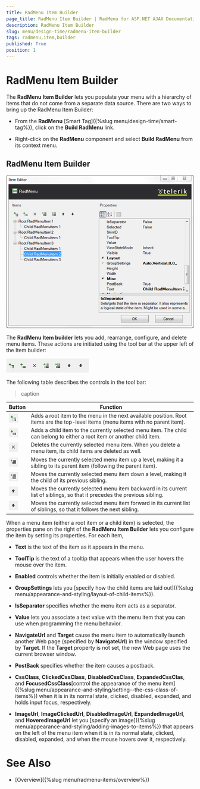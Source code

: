 ```yaml
---
title: RadMenu Item Builder
page_title: RadMenu Item Builder | RadMenu for ASP.NET AJAX Documentation
description: RadMenu Item Builder
slug: menu/design-time/radmenu-item-builder
tags: radmenu,item,builder
published: True
position: 1
---
```


# RadMenu Item Builder

The **RadMenu Item Builder** lets you populate your menu with a hierarchy of items that do not come from a separate data source. There are two ways to bring up the RadMenu Item Builder:

* From the **RadMenu** [Smart Tag]({%slug menu/design-time/smart-tag%}), click on the **Build RadMenu** link.

* Right-click on the **RadMenu** component and select **Build RadMenu** from its context menu.

## RadMenu Item Builder

![Sample RadMenu](images/menu_samplemenu.png)

The **RadMenu Item builder** lets you add, rearrange, configure, and delete menu items. These actions are initiated using the tool bar at the upper left of the Item builder:

![RadMenu Item Builder toolbar](images/menu_itembuildertoolbar.png)

The following table describes the controls in the tool bar:


>caption  

| Button | Function |
| ------ | ------ |
|![RadMenu Add Root Item](images/menu_addrootitem.png)|Adds a root item to the menu in the next available position. Root items are the top-level items (menu items with no parent item).|
|![RadMenu Add Child Item](images/menu_addchilditem.png)|Adds a child item to the currently selected menu item. The child can belong to either a root item or another child item.|
|![RadMenu Delete Item](images/menu_deleteitem.png)|Deletes the currently selected menu item. When you delete a menu item, its child items are deleted as well.|
|![RadMenu Item Builder](images/menu_makesiblingtoparent.png)|Moves the currently selected menu item up a level, making it a sibling to its parent item (following the parent item).|
|![RadMenu Item Builder](images/menu_makechildofprecedingsibling.png)|Moves the currently selected menu item down a level, making it the child of its previous sibling.|
|![RadMenu Item Builder](images/menu_movebeforesibling.png)|Moves the currently selected menu item backward in its current list of siblings, so that it precedes the previous sibling.|
|![RadMenu Item Builder](images/menu_moveaftersibling.png)|Moves the currently selected menu item forward in its current list of siblings, so that it follows the next sibling.|

When a menu item (either a root item or a child item) is selected, the properties pane on the right of the **RadMenu Item Builder** lets you configure the item by setting its properties. For each item,

* **Text** is the text of the item as it appears in the menu.

* **ToolTip** is the text of a tooltip that appears when the user hovers the mouse over the item.

* **Enabled** controls whether the item is initially enabled or disabled.

* **GroupSettings** lets you [specify how the child items are laid out]({%slug menu/appearance-and-styling/layout-of-child-items%}).

* **IsSeparator** specifies whether the menu item acts as a separator.

* **Value** lets you associate a text value with the menu item that you can use when programming the menu behavior.

* **NavigateUrl** and **Target** cause the menu item to automatically launch another Web page (specified by **NavigateUrl**) in the window specified by **Target**. If the **Target** property is not set, the new Web page uses the current browser window.

* **PostBack** specifies whether the item causes a postback.

* **CssClass**, **ClickedCssClass**, **DisabledCssClass**, **ExpandedCssClas**, and **FocusedCssClass**[control the appearance of the menu item]({%slug menu/appearance-and-styling/setting--the-css-class-of-items%}) when it is in its normal state, clicked, disabled, expanded, and holds input focus, respectively.

* **ImageUrl**, **ImageClickedUrl**, **DisabledImageUrl**, **ExpandedImageUrl**, and **HoveredImageUrl** let you [specify an image]({%slug menu/appearance-and-styling/adding-images-to-items%}) that appears on the left of the menu item when it is in its normal state, clicked, disabled, expanded, and when the mouse hovers over it, respectively.

# See Also

 * [Overview]({%slug menu/radmenu-items/overview%})
